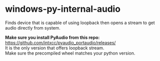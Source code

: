 # windows-py-internal-audio
Finds device that is capable of using loopback then opens a stream to get audio directly from system. 

**Make sure you install PyAudio from this repo:** https://github.com/intxcc/pyaudio_portaudio/releases/  
It is the only version that offers loopback stream.  
Make sure the precompiled wheel matches your python version.  


